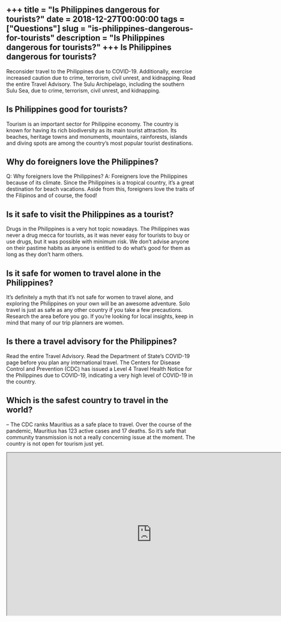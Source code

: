 +++
title = "Is Philippines dangerous for tourists?"
date = 2018-12-27T00:00:00
tags = ["Questions"]
slug = "is-philippines-dangerous-for-tourists"
description = "Is Philippines dangerous for tourists?"
+++
Is Philippines dangerous for tourists?
--------------------------------------

Reconsider travel to the Philippines due to COVID-19. Additionally, exercise increased caution due to crime, terrorism, civil unrest, and kidnapping. Read the entire Travel Advisory. The Sulu Archipelago, including the southern Sulu Sea, due to crime, terrorism, civil unrest, and kidnapping.

Is Philippines good for tourists?
---------------------------------

Tourism is an important sector for Philippine economy. The country is known for having its rich biodiversity as its main tourist attraction. Its beaches, heritage towns and monuments, mountains, rainforests, islands and diving spots are among the country’s most popular tourist destinations.

Why do foreigners love the Philippines?
---------------------------------------

Q: Why foreigners love the Philippines? A: Foreigners love the Philippines because of its climate. Since the Philippines is a tropical country, it’s a great destination for beach vacations. Aside from this, foreigners love the traits of the Filipinos and of course, the food!

Is it safe to visit the Philippines as a tourist?
-------------------------------------------------

Drugs in the Philippines is a very hot topic nowadays. The Philippines was never a drug mecca for tourists, as it was never easy for tourists to buy or use drugs, but it was possible with minimum risk. We don’t advise anyone on their pastime habits as anyone is entitled to do what’s good for them as long as they don’t harm others.

Is it safe for women to travel alone in the Philippines?
--------------------------------------------------------

It’s definitely a myth that it’s not safe for women to travel alone, and exploring the Philippines on your own will be an awesome adventure. Solo travel is just as safe as any other country if you take a few precautions. Research the area before you go. If you’re looking for local insights, keep in mind that many of our trip planners are women.

Is there a travel advisory for the Philippines?
-----------------------------------------------

Read the entire Travel Advisory. Read the Department of State’s COVID-19 page before you plan any international travel. The Centers for Disease Control and Prevention (CDC) has issued a Level 4 Travel Health Notice for the Philippines due to COVID-19, indicating a very high level of COVID-19 in the country.

Which is the safest country to travel in the world?
---------------------------------------------------

– The CDC ranks Mauritius as a safe place to travel. Over the course of the pandemic, Mauritius has 123 active cases and 17 deaths. So it’s safe that community transmission is not a really concerning issue at the moment. The country is not open for tourism just yet.

<iframe allow="accelerometer; autoplay; clipboard-write; encrypted-media; gyroscope; picture-in-picture" allowfullscreen="" class="__youtube_prefs__  epyt-is-override  no-lazyload" data-no-lazy="1" data-origheight="433" data-origwidth="770" data-skipgform_ajax_framebjll="" height="433" id="_ytid_74730" loading="lazy" src="https://www.youtube.com/embed/1rBdTH4wzBE?enablejsapi=1&autoplay=0&cc_load_policy=0&cc_lang_pref=&iv_load_policy=1&loop=0&modestbranding=0&rel=1&fs=1&playsinline=0&autohide=2&theme=dark&color=red&controls=1&" title="YouTube player" width="770"></iframe>